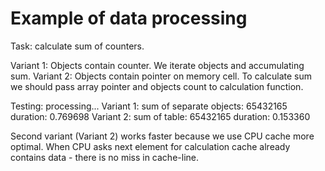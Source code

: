 # Example of data processing

Task: calculate sum of counters.

Variant 1: Objects contain counter. We iterate objects and accumulating sum.
Variant 2: Objects contain pointer on memory cell. To calculate sum we should pass array pointer and objects count to calculation function.

Testing:
 processing...
 Variant 1: sum of separate objects: 65432165 duration: 0.769698
 Variant 2: sum of table: 65432165 duration: 0.153360

Second variant (Variant 2) works faster because we use CPU cache more optimal. When CPU asks next element for calculation cache already contains data - there is no miss in cache-line.